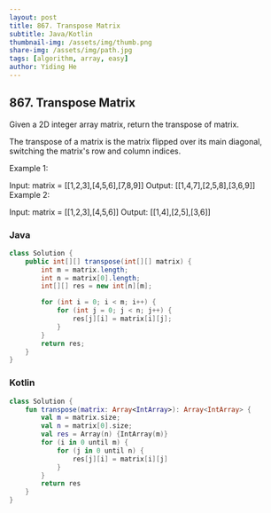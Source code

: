 ```yaml
---
layout: post
title: 867. Transpose Matrix
subtitle: Java/Kotlin
thumbnail-img: /assets/img/thumb.png
share-img: /assets/img/path.jpg
tags: [algorithm, array, easy]
author: Yiding He
---
```


## 867. Transpose Matrix

Given a 2D integer array matrix, return the transpose of matrix.

The transpose of a matrix is the matrix flipped over its main diagonal, switching the matrix's row and column indices.



 

Example 1:

Input: matrix = [[1,2,3],[4,5,6],[7,8,9]]
Output: [[1,4,7],[2,5,8],[3,6,9]]
Example 2:

Input: matrix = [[1,2,3],[4,5,6]]
Output: [[1,4],[2,5],[3,6]]


### Java

```java
class Solution {
    public int[][] transpose(int[][] matrix) {
        int m = matrix.length;
        int n = matrix[0].length;
        int[][] res = new int[n][m];

        for (int i = 0; i < m; i++) {
            for (int j = 0; j < n; j++) {
                res[j][i] = matrix[i][j];
            }
        }
        return res;
    }
}
```

### Kotlin

```kotlin
class Solution {
    fun transpose(matrix: Array<IntArray>): Array<IntArray> {
        val m = matrix.size;
        val n = matrix[0].size;
        val res = Array(n) {IntArray(m)}
        for (i in 0 until m) {
            for (j in 0 until n) {
                res[j][i] = matrix[i][j]
            }
        }
        return res
    }
}
```
